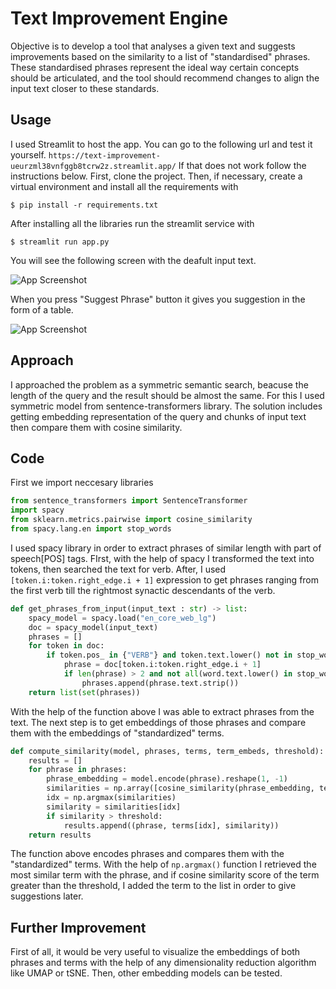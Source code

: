 
# Text Improvement Engine

Objective is to develop a tool that analyses a given text and suggests improvements based on the similarity to a list of "standardised" phrases. These standardised phrases represent the ideal way certain concepts should be articulated, and the tool should recommend changes to align the input text closer to these standards.

## Usage

I used Streamlit to host the app. You can go to the following url and test it yourself.
```https://text-improvement-ueurzml38vnfggb8tcrw2z.streamlit.app/```
If that does not work follow the instructions below.
First, clone the project. Then, if necessary, create a virtual environment and install all the requirements with

```
$ pip install -r requirements.txt
```
After installing all the libraries run the streamlit service with

```
$ streamlit run app.py
```
You will see the following screen with the deafult input text.

![App Screenshot](./data/screen_input.png)

When you press "Suggest Phrase" button it gives you suggestion in the form of a table.

![App Screenshot](./data/screen_suggestions.png)
## Approach

I approached the problem as a symmetric semantic search, beacuse the length of the query and the result should be almost the same.
For this I used symmetric model from sentence-transformers library. The solution includes getting embedding representation of the query and chunks of input text then compare them with cosine similarity.

## Code

First we import neccesary libraries

```python
from sentence_transformers import SentenceTransformer
import spacy
from sklearn.metrics.pairwise import cosine_similarity
from spacy.lang.en import stop_words
```
I used spacy library in order to extract phrases of similar length with part of speech[POS] tags. FIrst, with the help of spacy I transformed the text into tokens, then searched the text for verb. After, I used ```[token.i:token.right_edge.i + 1]``` expression to get phrases ranging from the first verb till the rightmost synactic descendants of the verb.
```python
def get_phrases_from_input(input_text : str) -> list:
    spacy_model = spacy.load("en_core_web_lg")
    doc = spacy_model(input_text)
    phrases = []
    for token in doc:
        if token.pos_ in {"VERB"} and token.text.lower() not in stop_words.STOP_WORDS:
            phrase = doc[token.i:token.right_edge.i + 1]
            if len(phrase) > 2 and not all(word.text.lower() in stop_words.STOP_WORDS for word in phrase):
                phrases.append(phrase.text.strip())
    return list(set(phrases))
```

With the help of the function above I was able to extract phrases from the text. The next step is to get embeddings of those phrases and compare them with the embeddings of "standardized" terms.
```python
def compute_similarity(model, phrases, terms, term_embeds, threshold):
    results = []
    for phrase in phrases:
        phrase_embedding = model.encode(phrase).reshape(1, -1)
        similarities = np.array([cosine_similarity(phrase_embedding, term_embedding.reshape(1, -1))[0][0] for term_embedding in term_embeds])
        idx = np.argmax(similarities)
        similarity = similarities[idx]
        if similarity > threshold:
            results.append((phrase, terms[idx], similarity))
    return results
```
The function above encodes phrases and compares them with the "standardized" terms. With the help of ```np.argmax()``` function I retrieved the most similar term with the phrase, and if cosine similarity score of the term greater than the threshold, I added the term to the list in order to give suggestions later.

## Further Improvement
First of all, it would be very useful to visualize the embeddings of both phrases and terms with the help of any dimensionality reduction algorithm like UMAP or tSNE. Then, other embedding models can be tested.